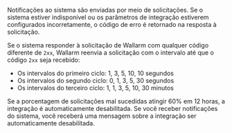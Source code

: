 Notificações ao sistema são enviadas por meio de solicitações. Se o sistema estiver indisponível ou os parâmetros de integração estiverem configurados incorretamente, o código de erro é retornado na resposta à solicitação.

Se o sistema responder à solicitação de Wallarm com qualquer código diferente de `2xx`, Wallarm reenvia a solicitação com o intervalo até que o código `2xx` seja recebido:

* Os intervalos do primeiro ciclo: 1, 3, 5, 10, 10 segundos
* Os intervalos do segundo ciclo: 0, 1, 3, 5, 30 segundos
* Os intervalos do terceiro ciclo: 1, 1, 3, 5, 10, 30 minutos

Se a porcentagem de solicitações mal sucedidas atingir 60% em 12 horas, a integração é automaticamente desabilitada. Se você receber notificações do sistema, você receberá uma mensagem sobre a integração ser automaticamente desabilitada.

<!-- ## Videos de demonstração

<div class="video-wrapper">
  <iframe width="1280" height="720" src="https://www.youtube.com/embed/DVfoXYuBy-Y" frameborder="0" allow="accelerometer; autoplay; encrypted-media; gyroscope; picture-in-picture" allowfullscreen loading="lazy"></iframe>
</div> -->